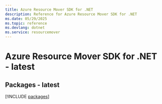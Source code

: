 ```yaml
---
title: Azure Resource Mover SDK for .NET
description: Reference for Azure Resource Mover SDK for .NET
ms.date: 05/29/2025
ms.topic: reference
ms.devlang: dotnet
ms.service: resourcemover
---
```

# Azure Resource Mover SDK for .NET - latest
## Packages - latest
[!INCLUDE [packages](resource-mover-index.md)]
